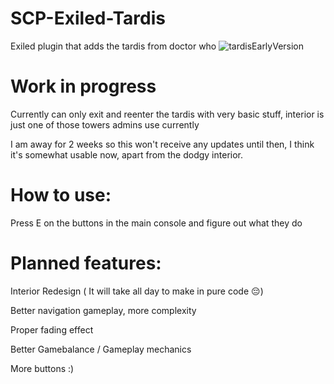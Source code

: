 # SCP-Exiled-Tardis
Exiled plugin that adds the tardis from doctor who
![tardisEarlyVersion](https://github.com/morgana-x/SCP-Exiled-Tardis/assets/89588301/f8d37de6-ae41-478f-9964-fc397b431d3c)

# Work in progress

Currently can only exit and reenter the tardis with very basic stuff, interior is just one of those towers admins use currently

I am away for 2 weeks so this won't receive any updates until then, I think it's somewhat usable now, apart from the dodgy interior.

# How to use:

Press E on the buttons in the main console and figure out what they do

# Planned features:

Interior Redesign ( It will take all day to make in pure code :pensive:)

Better navigation gameplay, more complexity

Proper fading effect

Better Gamebalance / Gameplay mechanics

More buttons :)


